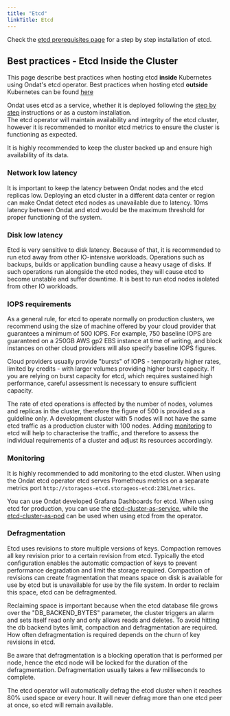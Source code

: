 ```yaml
---
title: "Etcd"
linkTitle: Etcd
---
```


Check the [etcd prerequisites page](/docs/prerequisites/etcd)
for a step by step installation of etcd.

## Best practices - Etcd Inside the Cluster

This page describe best practices when hosting etcd **inside** Kubernetes using Ondat's etcd operator. Best practices when hosting etcd **outside** Kubernetes can be found [here](/docs/operations/etcd/etcd-outside-k8s/_index.md)

Ondat uses etcd as a service, whether it is deployed following the
[step by step](/docs/prerequisites/etcd) instructions or as a custom
installation.  
The etcd operator will maintain availability and integrity of the etcd cluster, however it is recommended to monitor etcd metrics to ensure the cluster is functioning as expected.

It is highly recommended to keep the cluster backed up and ensure high
availability of its data.

### Network low latency

It is important to keep the latency between Ondat nodes and the etcd
replicas low. Deploying an etcd cluster in a different data center or region
can make Ondat detect etcd nodes as unavailable due to latency. 10ms
latency between Ondat and etcd would be the maximum threshold for proper
functioning of the system.

### Disk low latency

Etcd is very sensitive to disk latency. Because of that, it is recommended to
run etcd away from other IO-intensive workloads. Operations such as backups,
builds or application bundling cause a heavy usage of disks. If such
operations run alongside the etcd nodes, they will cause etcd to become
unstable and suffer downtime. It is best to run etcd nodes isolated from other
IO workloads.

### IOPS requirements

As a general rule, for etcd to operate normally on production clusters, we
recommend using the size of machine offered by your cloud provider that
guarantees a minimum of 500 IOPS. For example, 750 baseline IOPS are
guaranteed on a 250GB AWS gp2 EBS instance at time of writing, and block
instances on other cloud providers will also specify baseline IOPS figures.

Cloud providers usually provide "bursts" of IOPS - temporarily higher rates,
limited by credits - with larger volumes providing higher burst capacity. If
you are relying on burst capacity for etcd, which requires sustained high
performance, careful assessment is necessary to ensure sufficient capacity.

The rate of etcd operations is affected by the number of nodes, volumes and
replicas in the cluster, therefore the figure of 500 is provided as a
guideline only. A development cluster with 5 nodes will not have the same etcd
traffic as a production cluster with 100 nodes. Adding [monitoring](/docs/operations/etcd/) to etcd will help to
characterise the traffic, and therefore to assess the individual requirements
of a cluster and adjust its resources accordingly.

### Monitoring

It is highly recommended to add monitoring to the etcd cluster.
When using the Ondat etcd operator etcd serves
Prometheus metrics on a separate metrics port `http://storageos-etcd.storageos-etcd:2381/metrics`.

You can use Ondat developed Grafana Dashboards for etcd. When using etcd
for production, you can use the
[etcd-cluster-as-service](https://grafana.com/grafana/dashboards/10322), while
the [etcd-cluster-as-pod](https://grafana.com/grafana/dashboards/10323) can be
used when using etcd from the operator.

### Defragmentation

Etcd uses revisions to store multiple versions of keys. Compaction removes all
key revision prior to a certain revision from etcd. Typically the etcd
configuration enables the automatic compaction of keys to prevent performance
degradation and limit the storage required. Compaction of revisions can create
fragmentation that means space on disk is available for use by etcd but is
unavailable for use by the file system. In order to reclaim this space, etcd
can be defragmented.

Reclaiming space is important because when the etcd database file grows over
the "DB_BACKEND_BYTES" parameter, the cluster triggers an alarm and sets
itself read only and only allows reads and deletes. To avoid hitting the db
backend bytes limit, compaction and defragmentation are required. How often
defragmentation is required depends on the churn of key revisions in etcd.

Be aware that defragmentation is a blocking operation that is
performed per node, hence the etcd node will be locked for the duration of the
defragmentation. Defragmentation usually takes a few milliseconds to complete.

The etcd operator will automatically defrag the etcd cluster when it reaches 80% used space or every hour.
It will never defrag more than one etcd peer at once, so etcd will remain available.
